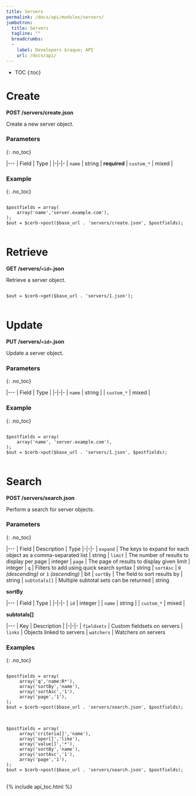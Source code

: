 ```yaml
---
title: Servers
permalink: /docs/api/modules/servers/
jumbotron:
  title: Servers
  tagline: ""
  breadcrumbs:
  -
    label: Developers &raquo; API
    url: /docs/api/
---
```


* TOC
{:toc}

# Create

**POST /servers/create.json**

Create a new server object.

### Parameters
{: .no_toc}

|---
| Field | Type | 
|-|-|-
| `name` | string | **required**
| `custom_*` | mixed | 

### Example
{: .no_toc}

<pre>
<code class="language-php">
$postfields = array(
    array('name','server.example.com'),
);
$out = $cerb->post($base_url . 'servers/create.json', $postfields);
</code>
</pre>

# Retrieve

**GET /servers/`<id>`.json**

Retrieve a server object.

<pre>
<code class="language-php">
$out = $cerb->get($base_url . 'servers/1.json');
</code>
</pre>

# Update

**PUT /servers/`<id>`.json**

Update a server object.

### Parameters
{: .no_toc}

|---
| Field | Type | 
|-|-|-
| `name` | string | 
| `custom_*` | mixed | 

### Example
{: .no_toc}

<pre>
<code class="language-php">
$postfields = array(
    array('name', 'server.example.com'),
);
$out = $cerb->put($base_url . 'servers/1.json', $postfields);
</code>
</pre>
	
# Search

**POST /servers/search.json**

Perform a search for server objects.

### Parameters
{: .no_toc}

|---
| Field | Description | Type
|-|-|-
| `expand` | The keys to expand for each object as a comma-separated list | string
| `limit` | The number of results to display per page | integer
| `page` | The page of results to display given limit | integer
| `q` | Filters to add using quick search syntax | string
| `sortAsc` | `0` _(descending)_ or `1` _(ascending)_ | bit
| `sortBy` | The field to sort results by | string
| `subtotals[]` | Multiple subtotal sets can be returned | string 

**sortBy**

|---
| Field | Type | 
|-|-|-
| `id` | integer | 
| `name` | string | 
| `custom_*` | mixed | 

**subtotals[]**

|---
| Key | Description | 
|-|-|-
| `fieldsets` | Custom fieldsets on servers
| `links` | Objects linked to servers
| `watchers` | Watchers on servers

### Examples
{: .no_toc}

<pre>
<code class="language-php">
$postfields = array(
     array('q','name:R*'),
     array('sortBy','name'),
     array('sortAsc','1'),
     array('page','1'),
);
$out = $cerb->post($base_url . 'servers/search.json', $postfields);
</code>
</pre>

<pre>
<code class="language-php">
$postfields = array(
     array('criteria[]','name'),
     array('oper[]','like'),
     array('value[]','*'),
     array('sortBy','name'),
     array('sortAsc','1'),
     array('page','1'),
);
$out = $cerb->post($base_url . 'servers/search.json', $postfields);
</code>
</pre>

{% include api_toc.html %}